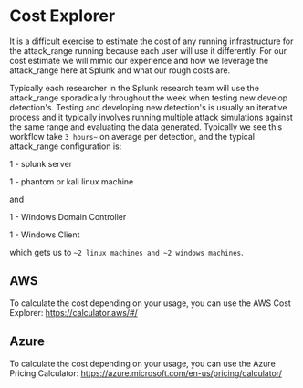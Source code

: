 # Cost Explorer
It is a difficult exercise to estimate the cost of any running infrastructure for the attack_range running because each user will use it differently. For our cost estimate we will mimic our experience and how we leverage the attack_range here at Splunk and what our rough costs are. 

Typically each researcher in the Splunk research team will use the attack_range sporadically throughout the week when testing new develop detection's. Testing and developing new detection's is usually an iterative process and it typically involves running multiple attack simulations against the same range and evaluating the data generated. Typically we see this workflow take `3 hours~` on average per detection, and the typical attack_range configuration is:

1 - splunk server

1 - phantom or kali linux machine

and 

1 - Windows Domain Controller

1 - Windows Client

which gets us to `~2 linux machines and ~2 windows machines`. 

## AWS
To calculate the cost depending on your usage, you can use the AWS Cost Explorer:
https://calculator.aws/#/

## Azure
To calculate the cost depending on your usage, you can use the Azure Pricing Calculator:
https://azure.microsoft.com/en-us/pricing/calculator/ 
